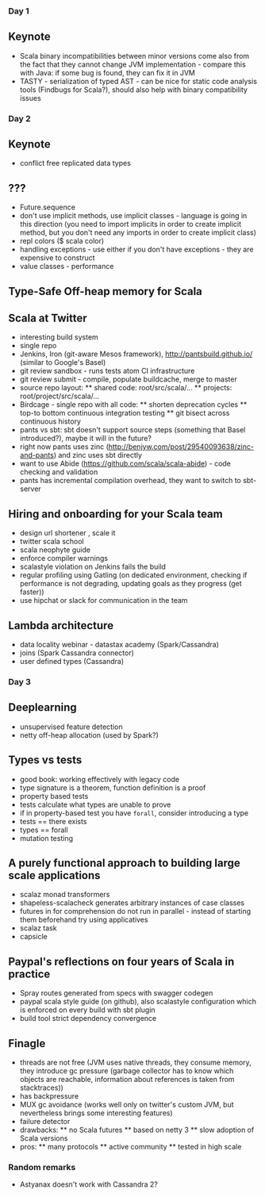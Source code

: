### Day 1
## Keynote

* Scala binary incompatibilities between minor versions come also from the fact that they cannot change JVM implementation - compare this with Java: if some bug is found, they can fix it in JVM
* TASTY - serialization of typed AST - can be nice for static code analysis tools (Findbugs for Scala?), should also help with binary compatibility issues

### Day 2
## Keynote
* conflict free replicated data types

## ???
* Future.sequence
* don't use implicit methods, use implicit classes - language is going in this direction (you need to import implicits in order to create implicit method, but you don't need any imports in order to create implicit class)
* repl colors ($ scala color)
* handling exceptions - use either if you don't have exceptions - they are expensive to construct
* value classes - performance


## Type-Safe Off-heap memory for Scala


## Scala at Twitter
* interesting build system
* single repo
* Jenkins, Iron (git-aware Mesos framework), http://pantsbuild.github.io/ (similar to Google's Basel)
* git review sandbox - runs tests atom CI infrastructure
* git review submit - compile, populate buildcache, merge to master
* source repo layout:
** shared code: root/src/scala/...
** projects: root/project/src/scala/...
* Birdcage - single repo with all code:
** shorten deprecation cycles
** top-to bottom continuous integration testing
** git bisect across continuous history
* pants vs sbt: sbt doesn't support source steps (something that Basel introduced?), maybe it will in the future?
* right now pants uses zinc (http://benjyw.com/post/29540093638/zinc-and-pants) and zinc uses sbt directly
* want to use Abide (https://github.com/scala/scala-abide) - code checking and validation
* pants has incremental compilation overhead, they want to switch to sbt-server

## Hiring and onboarding for your Scala team
* design url shortener , scale it
* twitter scala school
* scala neophyte guide
* enforce compiler warnings
* scalastyle violation on Jenkins fails the build
* regular profiling using Gatling (on dedicated environment, checking if performance is not degrading, updating goals as they progress (get faster))
* use hipchat or slack for communication in the team

## Lambda architecture
* data locality webinar - datastax academy (Spark/Cassandra)
* joins (Spark Cassandra connector)
* user defined types (Cassandra)


### Day 3

## Deeplearning
* unsupervised feature detection
* netty off-heap allocation (used by Spark?)

## Types vs tests
* good book: working effectively with legacy code
* type signature is a theorem, function definition is a proof
* property based tests
* tests calculate what types are unable to prove
* if in property-based test you have `forall`, consider introducing a type
* tests == there exists
* types == forall
* mutation testing

## A purely functional approach to building large scale applications
* scalaz monad transformers
* shapeless-scalacheck generates arbitrary instances of case classes
* futures in for comprehension do not run in parallel - instead of starting them beforehand try using applicatives
* scalaz task
* capsicle

## Paypal's reflections on four years of Scala in practice
* Spray routes generated from specs with swagger codegen
* paypal scala style guide (on github), also scalastyle configuration which is enforced on every build with sbt plugin
* build tool strict dependency convergence

## Finagle
* threads are not free (JVM uses native threads, they consume memory, they introduce gc pressure (garbage collector has to know which objects are reachable, information about references is taken from stacktraces))
* has backpressure
* MUX gc avoidance (works well only on twitter's custom JVM, but nevertheless brings some interesting features)
* failure detector
* drawbacks:
** no Scala futures
** based on netty 3
** slow adoption of Scala versions
* pros:
** many protocols
** active community
** tested in high scale


### Random remarks
* Astyanax doesn't work with Cassandra 2?
